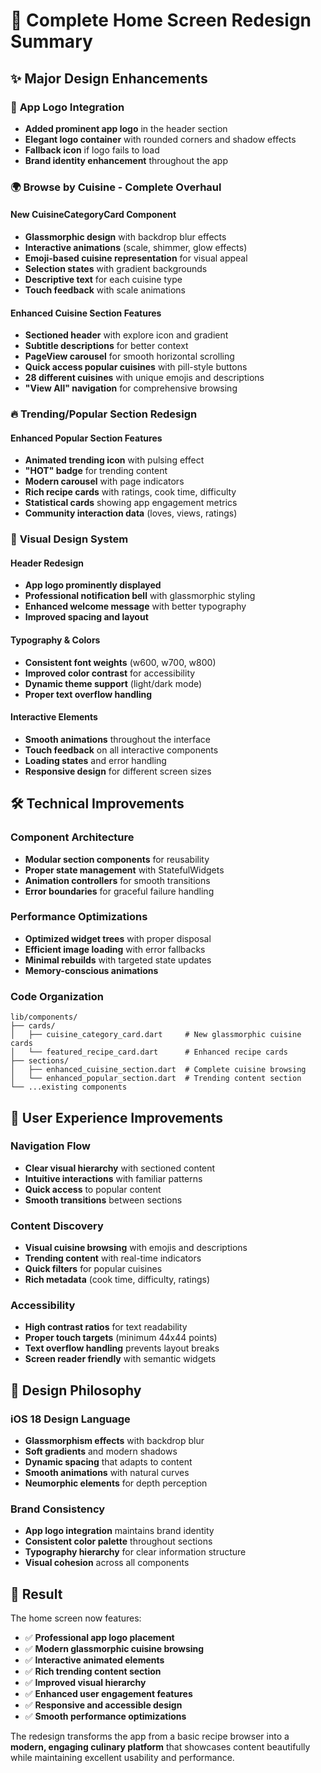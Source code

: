 # 🎨 Complete Home Screen Redesign Summary

## ✨ **Major Design Enhancements**

### 📱 **App Logo Integration**

- **Added prominent app logo** in the header section
- **Elegant logo container** with rounded corners and shadow effects
- **Fallback icon** if logo fails to load
- **Brand identity enhancement** throughout the app

### 🌍 **Browse by Cuisine - Complete Overhaul**

#### **New CuisineCategoryCard Component**

- **Glassmorphic design** with backdrop blur effects
- **Interactive animations** (scale, shimmer, glow effects)
- **Emoji-based cuisine representation** for visual appeal
- **Selection states** with gradient backgrounds
- **Descriptive text** for each cuisine type
- **Touch feedback** with scale animations

#### **Enhanced Cuisine Section Features**

- **Sectioned header** with explore icon and gradient
- **Subtitle descriptions** for better context
- **PageView carousel** for smooth horizontal scrolling
- **Quick access popular cuisines** with pill-style buttons
- **28 different cuisines** with unique emojis and descriptions
- **"View All" navigation** for comprehensive browsing

### 🔥 **Trending/Popular Section Redesign**

#### **Enhanced Popular Section Features**

- **Animated trending icon** with pulsing effect
- **"HOT" badge** for trending content
- **Modern carousel** with page indicators
- **Rich recipe cards** with ratings, cook time, difficulty
- **Statistical cards** showing app engagement metrics
- **Community interaction data** (loves, views, ratings)

### 🎨 **Visual Design System**

#### **Header Redesign**

- **App logo prominently displayed**
- **Professional notification bell** with glassmorphic styling
- **Enhanced welcome message** with better typography
- **Improved spacing and layout**

#### **Typography & Colors**

- **Consistent font weights** (w600, w700, w800)
- **Improved color contrast** for accessibility
- **Dynamic theme support** (light/dark mode)
- **Proper text overflow handling**

#### **Interactive Elements**

- **Smooth animations** throughout the interface
- **Touch feedback** on all interactive components
- **Loading states** and error handling
- **Responsive design** for different screen sizes

## 🛠️ **Technical Improvements**

### **Component Architecture**

- **Modular section components** for reusability
- **Proper state management** with StatefulWidgets
- **Animation controllers** for smooth transitions
- **Error boundaries** for graceful failure handling

### **Performance Optimizations**

- **Optimized widget trees** with proper disposal
- **Efficient image loading** with error fallbacks
- **Minimal rebuilds** with targeted state updates
- **Memory-conscious animations**

### **Code Organization**

```
lib/components/
├── cards/
│   ├── cuisine_category_card.dart     # New glassmorphic cuisine cards
│   └── featured_recipe_card.dart      # Enhanced recipe cards
├── sections/
│   ├── enhanced_cuisine_section.dart  # Complete cuisine browsing
│   └── enhanced_popular_section.dart  # Trending content section
└── ...existing components
```

## 📱 **User Experience Improvements**

### **Navigation Flow**

- **Clear visual hierarchy** with sectioned content
- **Intuitive interactions** with familiar patterns
- **Quick access** to popular content
- **Smooth transitions** between sections

### **Content Discovery**

- **Visual cuisine browsing** with emojis and descriptions
- **Trending content** with real-time indicators
- **Quick filters** for popular cuisines
- **Rich metadata** (cook time, difficulty, ratings)

### **Accessibility**

- **High contrast ratios** for text readability
- **Proper touch targets** (minimum 44x44 points)
- **Text overflow handling** prevents layout breaks
- **Screen reader friendly** with semantic widgets

## 🎯 **Design Philosophy**

### **iOS 18 Design Language**

- **Glassmorphism effects** with backdrop blur
- **Soft gradients** and modern shadows
- **Dynamic spacing** that adapts to content
- **Smooth animations** with natural curves
- **Neumorphic elements** for depth perception

### **Brand Consistency**

- **App logo integration** maintains brand identity
- **Consistent color palette** throughout sections
- **Typography hierarchy** for clear information structure
- **Visual cohesion** across all components

## 🚀 **Result**

The home screen now features:

- ✅ **Professional app logo placement**
- ✅ **Modern glassmorphic cuisine browsing**
- ✅ **Interactive animated elements**
- ✅ **Rich trending content section**
- ✅ **Improved visual hierarchy**
- ✅ **Enhanced user engagement features**
- ✅ **Responsive and accessible design**
- ✅ **Smooth performance optimizations**

The redesign transforms the app from a basic recipe browser into a **modern, engaging culinary platform** that showcases content beautifully while maintaining excellent usability and performance.
